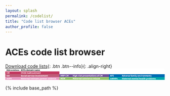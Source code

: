```yaml
---
layout: splash
permalink: /codelist/
title: "Code list browser ACEs"
author_profile: false
---
```


# ACEs code list browser
[Download code lists](/starterguide/){: .btn .btn--info}{: .align-right}
![alt text](https://raw.githubusercontent.com/shabeer-syed/ACEs/main/domains%20abbreviations%20smaller%20long1.png "domains")
<div class="flourish-embed flourish-table" data-src="visualisation/7018703"><script src="https://public.flourish.studio/resources/embed.js"></script></div>
{% include base_path %}
